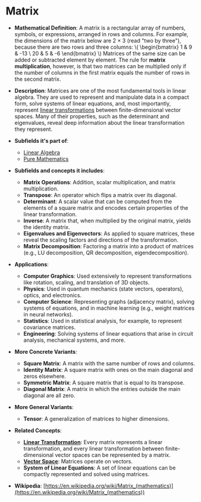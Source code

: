 # Matrix

- **Mathematical Definition**: A matrix is a rectangular array of numbers, symbols, or expressions, arranged in rows and columns. For example, the dimensions of the matrix below are 2 × 3 (read "two by three"), because there are two rows and three columns:
  \\( \begin{bmatrix} 1 & 9 & -13 \\ 20 & 5 & -6 \end{bmatrix} \\)
  Matrices of the same size can be added or subtracted element by element. The rule for **matrix multiplication**, however, is that two matrices can be multiplied only if the number of columns in the first matrix equals the number of rows in the second matrix.

- **Description**: Matrices are one of the most fundamental tools in linear algebra. They are used to represent and manipulate data in a compact form, solve systems of linear equations, and, most importantly, represent [linear transformations](./linear_transformation.md) between finite-dimensional vector spaces. Many of their properties, such as the determinant and eigenvalues, reveal deep information about the linear transformation they represent.

- **Subfields it's part of**:
    - [Linear Algebra](https://en.wikipedia.org/wiki/Linear_algebra)
    - [Pure Mathematics](https://en.wikipedia.org/wiki/Pure_mathematics)

- **Subfields and concepts it includes**:
    - **Matrix Operations**: Addition, scalar multiplication, and matrix multiplication.
    - **Transpose**: An operator which flips a matrix over its diagonal.
    - **Determinant**: A scalar value that can be computed from the elements of a square matrix and encodes certain properties of the linear transformation.
    - **Inverse**: A matrix that, when multiplied by the original matrix, yields the identity matrix.
    - **Eigenvalues and Eigenvectors**: As applied to square matrices, these reveal the scaling factors and directions of the transformation.
    - **Matrix Decomposition**: Factoring a matrix into a product of matrices (e.g., LU decomposition, QR decomposition, eigendecomposition).

- **Applications**:
    - **Computer Graphics**: Used extensively to represent transformations like rotation, scaling, and translation of 3D objects.
    - **Physics**: Used in quantum mechanics (state vectors, operators), optics, and electronics.
    - **Computer Science**: Representing graphs (adjacency matrix), solving systems of equations, and in machine learning (e.g., weight matrices in neural networks).
    - **Statistics**: Used in statistical analysis, for example, to represent covariance matrices.
    - **Engineering**: Solving systems of linear equations that arise in circuit analysis, mechanical systems, and more.

- **More Concrete Variants**:
    - **Square Matrix**: A matrix with the same number of rows and columns.
    - **Identity Matrix**: A square matrix with ones on the main diagonal and zeros elsewhere.
    - **Symmetric Matrix**: A square matrix that is equal to its transpose.
    - **Diagonal Matrix**: A matrix in which the entries outside the main diagonal are all zero.

- **More General Variants**:
    - **Tensor**: A generalization of matrices to higher dimensions.

- **Related Concepts**:
    - **[Linear Transformation](./linear_transformation.md)**: Every matrix represents a linear transformation, and every linear transformation between finite-dimensional vector spaces can be represented by a matrix.
    - **[Vector Space](./vector_space.md)**: Matrices operate on vectors.
    - **System of Linear Equations**: A set of linear equations can be compactly represented and solved using matrices.

- **Wikipedia**: [https://en.wikipedia.org/wiki/Matrix_(mathematics)](https://en.wikipedia.org/wiki/Matrix_(mathematics))
